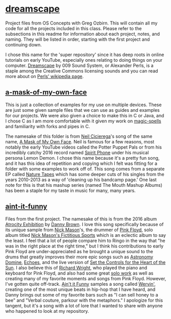 # [dreamscape](https://github.com/Billy-Budd/dreamscape/)
 Project files from OS Concepts with Greg Ozbirn. This will contain all my code for all the projects included in this class. Please refer to the subsections in this readme for information about each project, notes, and naming. They will be listed in order, starting with the first project and continuing down. 

 I chose this name for the 'super repository' since it has deep roots in online tutorials on early YouTube, especially ones relating to doing things on your computer. [Dreamscape](https://youtu.be/0Xa3lfd0ukk) by 009 Sound System, or Alexander Perls, is a staple among the Creative Commons licensing sounds and you can read more about on [Perls' wikipedia page](https://en.wikipedia.org/wiki/Alexander_Perls#YouTube). 

 ## [a-mask-of-my-own-face](/a-mask-of-my-own-face/)
 This is just a collection of examples for my use on multiple devices. These are just some given sample files that we can use as guides and examples for our projects. We were also given a choice to make this in C or Java, and I chose C as I am more comfortable with it given my work on [magic-spells](https://github.com/Billy-Budd/magic-spells) and familiarity with forks and pipes in C. 

 The namesake of this folder is from [Neil Cicierega](https://en.wikipedia.org/wiki/Neil_Cicierega)'s song of the same name, [A Mask of My Own Face](https://youtu.be/8ws-49HHK60). Neil is famous for a few reasons, most notably the early YouTube videos called the Potter Puppet Pals or from his incredibly catchy 2016 record named [Spirit Phone](https://en.wikipedia.org/wiki/Spirit_Phone) under his musical persona Lemon Demon. I chose this name because it's a pretty fun song, and it has this idea of repetition and copying which I felt was fitting for a folder with some examples to work off of. This song comes from a separate EP called [Nature Tapes](https://en.wikipedia.org/wiki/Nature_Tapes) which has some deeper cuts of his singles from the years 2010-2013 as a way of 'cleaning up his bandcamp page.' One last note for this is that his mashup series (named The Mouth Mashup Albums) has been a staple for my taste in music for many, many years. 

 ## [aint-it-funny](/aint-it-funny/)
 Files from the first project. The namesake of this is from the 2016 album [Atrocity Exhibition](https://en.wikipedia.org/wiki/Atrocity_Exhibition_(album)) by [Danny Brown](https://en.wikipedia.org/wiki/Danny_Brown). I love this song specifically because of its unique sample from [Nick Mason](https://en.wikipedia.org/wiki/Nick_Mason)'s, the drummer of [Pink Floyd](https://en.wikipedia.org/wiki/Pink_Floyd), solo album titled [Nick Mason's Fictitious Sports](https://en.wikipedia.org/wiki/Nick_Mason%27s_Fictitious_Sports) which is an eclectic album to say the least. I feel that a lot of people compare him to Ringo in the way that "he was in the right place at the right time," but I think his contributions to early Pink Floyd are under-appreciated as he brought a unique sound to the drums that greatly improves their more epic songs such as [Astronomy Domine](https://youtu.be/8UbNbor3OqQ), [Echoes](https://youtu.be/53N99Nim6WE), and the live version of [Set the Controls for the Heart of the Sun](https://youtu.be/KVwdB3sM2L8). I also believe this of [Richard Wright](https://en.wikipedia.org/wiki/Richard_Wright_(musician)), who played the piano and keyboard for Pink Floyd, and also had some great [solo work](https://youtu.be/o2bzxFcdQic) as well as creating many of my favorite moments and songs from Pink Floyd. However, I've gotten quite off-track. [Ain't it Funny](https://www.youtube.com/watch?v=8-d65oe8s1E) samples a song called [Wervin'](https://youtu.be/wpqL12AIo4E), creating one of the most unique beats in hip-hop that I have heard, and Danny brings out some of my favorite bars such as "I can sell honey to a bee" and "Verbal couture, parkour with the metaphors." I apologize for this tangent, but it's a song with a lot of lore that I wanted to share with anyone who happened to look at my repository. 
